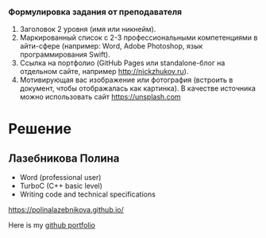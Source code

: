 ### Формулировка задания от преподавателя

1. Заголовок 2 уровня (имя или никнейм).
2. Маркированный список с 2-3 профессиональными компетенциями в айти-сфере (например: Word, Adobe Photoshop, язык программирования Swift).
3. Ссылка на портфолио (GitHub Pages или standalone-блог на отдельном сайте, например http://nickzhukov.ru).
4. Мотивирующая вас изображение или фотография (встроить в документ, чтобы отображалась как картинка). В качестве источника можно использовать сайт https://unsplash.com 

# Решение

## Лазебникова Полина

- Word (professional user)
- TurboC (C++ basic level)
- Writing code and technical specifications

https://polinalazebnikova.github.io/

Here is my [github portfolio](https://polinalazebnikova.github.io/)
